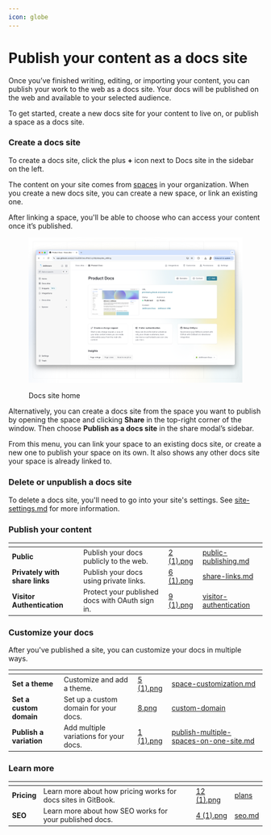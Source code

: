 ```yaml
---
icon: globe
---
```


# Publish your content as a docs site

Once you’ve finished writing, editing, or importing your content, you can publish your work to the web as a docs site. Your docs will be published on the web and available to your selected audience.&#x20;

To get started, create a new docs site for your content to live on, or publish a space as a docs site.

### Create a docs site

To create a docs site, click the plus **+** icon next to Docs site in the sidebar on the left.

The content on your site comes from [spaces](../../content-editor/editor/content-structure/what-is-a-space.md) in your organization. When you create a new docs site, you can create a new space, or link an existing one.&#x20;

After linking a space, you'll be able to choose who can access your content once it’s published.

<figure><img src="../../.gitbook/assets/published-content-dashboard.png" alt=""><figcaption><p>Docs site home</p></figcaption></figure>

Alternatively, you can create a docs site from the space you want to publish by opening the space and clicking **Share** in the top-right corner of the window. Then choose **Publish as a docs site** in the share modal’s sidebar.&#x20;

From this menu, you can link your space to an existing docs site, or create a new one to publish your space on its own. It also shows any other docs site your space is already linked to.

### Delete or unpublish a docs site

To delete a docs site, you'll need to go into your site's settings. See [site-settings.md](../site-settings.md "mention") for more information.

### Publish your content

<table data-view="cards"><thead><tr><th></th><th></th><th data-hidden data-card-cover data-type="files"></th><th data-hidden data-card-target data-type="content-ref"></th></tr></thead><tbody><tr><td><strong>Public</strong></td><td>Publish your docs publicly to the web.</td><td><a href="../../.gitbook/assets/2 (1).png">2 (1).png</a></td><td><a href="public-publishing.md">public-publishing.md</a></td></tr><tr><td><strong>Privately with share links</strong></td><td>Publish your docs using private links.</td><td><a href="../../.gitbook/assets/6 (1).png">6 (1).png</a></td><td><a href="share-links.md">share-links.md</a></td></tr><tr><td><strong>Visitor Authentication</strong></td><td>Protect your published docs with OAuth sign in.</td><td><a href="../../.gitbook/assets/9 (1).png">9 (1).png</a></td><td><a href="visitor-authentication/">visitor-authentication</a></td></tr></tbody></table>

### Customize your docs

After you've published a site, you can customize your docs in multiple ways.

<table data-view="cards"><thead><tr><th></th><th></th><th data-hidden data-card-cover data-type="files"></th><th data-hidden data-card-target data-type="content-ref"></th></tr></thead><tbody><tr><td><strong>Set a theme</strong></td><td>Customize and add a theme.</td><td><a href="../../.gitbook/assets/5 (1).png">5 (1).png</a></td><td><a href="../customization/space-customization.md">space-customization.md</a></td></tr><tr><td><strong>Set a custom domain</strong></td><td>Set up a custom domain for your docs.</td><td><a href="../../.gitbook/assets/8.png">8.png</a></td><td><a href="../custom-domain/">custom-domain</a></td></tr><tr><td><strong>Publish a variation</strong></td><td>Add multiple variations for your docs.</td><td><a href="../../.gitbook/assets/1 (1).png">1 (1).png</a></td><td><a href="../publish-multiple-spaces-on-one-site.md">publish-multiple-spaces-on-one-site.md</a></td></tr></tbody></table>

### Learn more

<table data-card-size="large" data-view="cards"><thead><tr><th></th><th></th><th data-hidden></th><th data-hidden data-card-cover data-type="files"></th><th data-hidden data-card-target data-type="content-ref"></th></tr></thead><tbody><tr><td><strong>Pricing</strong></td><td>Learn more about how pricing works for docs sites in GitBook.</td><td></td><td><a href="../../.gitbook/assets/12 (1).png">12 (1).png</a></td><td><a href="../../account-management/plans/">plans</a></td></tr><tr><td><strong>SEO</strong></td><td>Learn more about how SEO works for your published docs.</td><td></td><td><a href="../../.gitbook/assets/4 (1).png">4 (1).png</a></td><td><a href="../seo.md">seo.md</a></td></tr></tbody></table>
